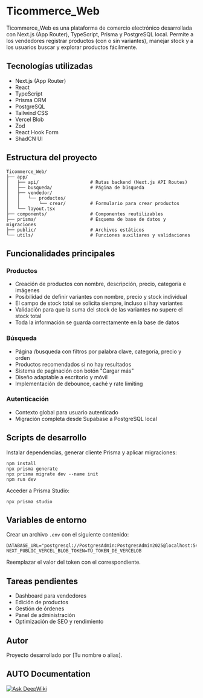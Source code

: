 # Ticommerce_Web

Ticommerce_Web es una plataforma de comercio electrónico desarrollada con Next.js (App Router), TypeScript, Prisma y PostgreSQL local. Permite a los vendedores registrar productos (con o sin variantes), manejar stock y a los usuarios buscar y explorar productos fácilmente.

## Tecnologías utilizadas

- Next.js (App Router)
- React
- TypeScript
- Prisma ORM
- PostgreSQL
- Tailwind CSS
- Vercel Blob
- Zod
- React Hook Form
- ShadCN UI

## Estructura del proyecto

```
Ticommerce_Web/
├── app/
│   ├── api/                   # Rutas backend (Next.js API Routes)
│   ├── busqueda/              # Página de búsqueda
│   ├── vendedor/
│   │   └── productos/
│   │       └── crear/         # Formulario para crear productos
│   └── layout.tsx
├── components/                # Componentes reutilizables
├── prisma/                    # Esquema de base de datos y migraciones
├── public/                    # Archivos estáticos
└── utils/                     # Funciones auxiliares y validaciones
```

## Funcionalidades principales

### Productos

- Creación de productos con nombre, descripción, precio, categoría e imágenes
- Posibilidad de definir variantes con nombre, precio y stock individual
- El campo de stock total se solicita siempre, incluso si hay variantes
- Validación para que la suma del stock de las variantes no supere el stock total
- Toda la información se guarda correctamente en la base de datos

### Búsqueda

- Página /busqueda con filtros por palabra clave, categoría, precio y orden
- Productos recomendados si no hay resultados
- Sistema de paginación con botón "Cargar más"
- Diseño adaptable a escritorio y móvil
- Implementación de debounce, caché y rate limiting

### Autenticación

- Contexto global para usuario autenticado
- Migración completa desde Supabase a PostgreSQL local

## Scripts de desarrollo

Instalar dependencias, generar cliente Prisma y aplicar migraciones:

```
npm install
npx prisma generate
npx prisma migrate dev --name init
npm run dev
```

Acceder a Prisma Studio:

```
npx prisma studio
```

## Variables de entorno

Crear un archivo `.env` con el siguiente contenido:

```
DATABASE_URL="postgresql://PostgresAdmin:PostgresAdmin2025@localhost:5432/postgres"
NEXT_PUBLIC_VERCEL_BLOB_TOKEN=TU_TOKEN_DE_VERCELOB
```

Reemplazar el valor del token con el correspondiente.

## Tareas pendientes

- Dashboard para vendedores
- Edición de productos
- Gestión de órdenes
- Panel de administración
- Optimización de SEO y rendimiento

## Autor

Proyecto desarrollado por [Tu nombre o alias].

## AUTO Documentation
[![Ask DeepWiki](https://deepwiki.com/badge.svg)](https://deepwiki.com/CrytpoNacho/Ticommerce)

